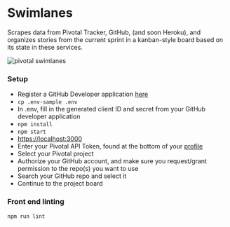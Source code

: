 Swimlanes
=====================

Scrapes data from Pivotal Tracker, GitHub, (and soon Heroku), and organizes stories from the current sprint in a kanban-style board based on its state in these services.

![pivotal swimlanes](http://oi65.tinypic.com/2dsgw8w.jpg)

### Setup
- Register a GitHub Developer application [here](https://github.com/settings/developers)
- `cp .env-sample .env`
- In .env, fill in the generated client ID and secret from your GitHub developer application
- `npm install`
- `npm start`
- [https://localhost:3000](https://localhost:3000)
- Enter your Pivotal API Token, found at the bottom of your [profile](https://www.pivotaltracker.com/profile)
- Select your Pivotal project
- Authorize your GitHub account, and make sure you request/grant permission to the repo(s) you want to use
- Search your GitHub repo and select it
- Continue to the project board

### Front end linting
`npm run lint`
